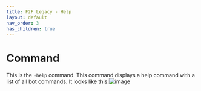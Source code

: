 ```yaml
---
title: F2F Legacy - Help
layout: default
nav_order: 3
has_children: true
---
```

# Command
This is the `-help` command. This command displays a help command with a list of all bot commands. It looks like this:![image](https://github.com/BestLeaks/f2f-projects-docs/assets/59940456/1c4cdc5c-ea79-4216-8b88-81a402cdea37)
